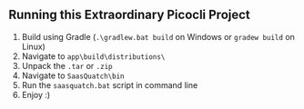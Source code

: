 ## Running this Extraordinary Picocli Project 
1. Build using Gradle (`.\gradlew.bat build` on Windows or `gradew build` on Linux)
2. Navigate to `app\build\distributions\`
3. Unpack the `.tar` or `.zip`
4. Navigate to `SaasQuatch\bin`
5. Run the `saasquatch.bat` script in command line
6. Enjoy :)